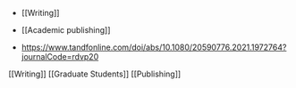   - [[Writing]]

  - [[Academic publishing]]

  - https://www.tandfonline.com/doi/abs/10.1080/20590776.2021.1972764?journalCode=rdvp20

[[Writing]] [[Graduate Students]]
[[Publishing]]